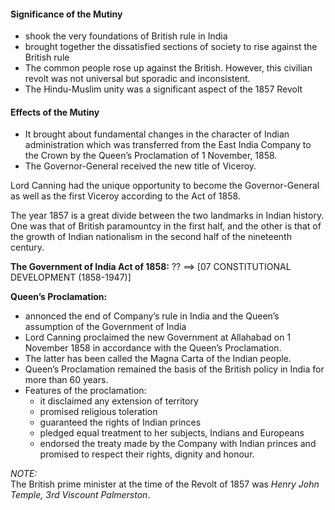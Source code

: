 
#### Significance of the Mutiny
* shook the very foundations of British rule in India
* brought together the dissatisfied sections of society to rise against the British rule
* The common people rose up against the British. However, this civilian revolt was not universal but sporadic and inconsistent.
* The Hindu-Muslim unity was a significant aspect of the 1857 Revolt


#### Effects of the Mutiny
* It brought about fundamental changes in the character of Indian administration which was transferred from the East India Company to the Crown by the Queen’s Proclamation of 1 November, 1858.
* The Governor-General received the new title of Viceroy.

Lord Canning had the unique opportunity to become the Governor-General as well as the first Viceroy according to the Act of 1858.

The year 1857 is a great divide between the two landmarks in Indian history. One was that of British paramountcy in the first half, and the other is that of the growth of Indian nationalism in the second half of the nineteenth century.

__The Government of India Act of 1858:__
?? ==> [07 CONSTITUTIONAL DEVELOPMENT (1858-1947)]

__Queen’s Proclamation:__
* annonced the end of Company’s rule in India and the Queen’s assumption of the Government of India
* Lord Canning proclaimed the new Government at Allahabad on 1 November 1858 in accordance with the Queen’s Proclamation.
* The latter has been called the Magna Carta of the Indian people.
* Queen’s Proclamation remained the basis of the British policy in India for more than 60 years.
* Features of the proclamation:
    - it disclaimed any extension of territory
    - promised religious toleration
    - guaranteed the rights of Indian princes
    - pledged equal treatment to her subjects, Indians and Europeans
    - endorsed the treaty made by the Company with Indian princes and promised to respect their rights, dignity and honour.

_NOTE:_  
The British prime minister at the time of the Revolt of 1857 was _Henry John Temple, 3rd Viscount Palmerston_.
